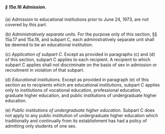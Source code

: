 ##### § 15a.16 Admission. #####

(a) Admission to educational institutions prior to June 24, 1973, are not covered by this part.

(b) *Administratively separate units.* For the purpose only of this section, §§ 15a.17 and 15a.18, and subpart C, each administratively separate unit shall be deemed to be an educational institution.

(c) *Application of subpart C.* Except as provided in paragraphs (c) and (d) of this section, subpart C applies to each recipient. A recipient to which subpart C applies shall not discriminate on the basis of sex in admission or recruitment in violation of that subpart.

(d) *Educational institutions.* Except as provided in paragraph (e) of this section as to recipients which are educational institutions, subpart C applies only to institutions of vocational education, professional education, graduate higher education, and public institutions of undergraduate higher education.

(e) *Public institutions of undergraduate higher education.* Subpart C does not apply to any public institution of undergraduate higher education which traditionally and continually from its establishment has had a policy of admitting only students of one sex.